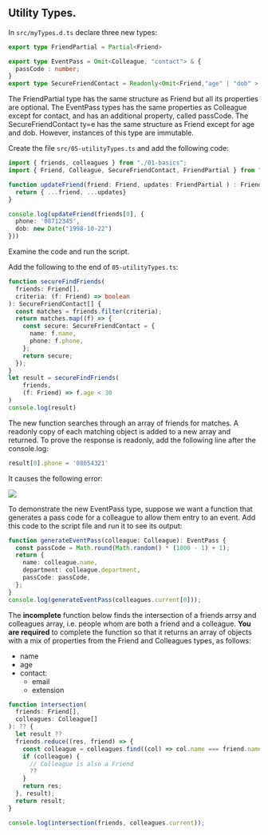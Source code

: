 ## Utility Types.

In `src/myTypes.d.ts` declare three new types:
~~~ts
export type FriendPartial = Partial<Friend>

export type EventPass = Omit<Colleague, "contact"> & {
  passCode : number;
}
export type SecureFriendContact = Readonly<Omit<Friend,"age" | "dob" > >
~~~
The FriendPartial type has the same structure as Friend but all its properties are optional. The EventPass types has the same properties as Colleague except for contact, and has an additional property, called passCode. The SecureFriendContact ty=e has the same structure as Friend except for age and dob. However, instances of this type are immutable.

Create the file `src/05-utilityTypes.ts` and add the following code:
~~~ts
import { friends, colleagues } from "./01-basics";
import { Friend, Colleague, SecureFriendContact, FriendPartial } from "./myTypes";

function updateFriend(friend: Friend, updates: FriendPartial ) : Friend {
  return { ...friend, ...updates}
}

console.log(updateFriend(friends[0], {
  phone: '08712345',
  dob: new Date("1998-10-22")
}))
~~~
Examine the code and run the script.

Add the following to the end of `05-utilityTypes.ts`:
~~~ts
function secureFindFriends(
  friends: Friend[],
  criteria: (f: Friend) => boolean
): SecureFriendContact[] {
  const matches = friends.filter(criteria);
  return matches.map((f) => {
    const secure: SecureFriendContact = {
      name: f.name,
      phone: f.phone,
    };
    return secure;
  });
}
let result = secureFindFriends(
    friends,
    (f: Friend) => f.age < 30
)
console.log(result)
~~~
The new function searches through an array of friends for matches. A readonly copy of each matching object is added to a new array and returned. To prove the response is readonly, add the following line after the console.log:
~~~ts
result[0].phone = '08654321'
~~~
It causes the following error:

![][error] 

To demonstrate the new EventPass type, suppose we want a function that generates a pass code for a colleague to allow them entry to an event. Add this code to the script file and run it to see its output:
~~~ts
function generateEventPass(colleague: Colleague): EventPass {
  const passCode = Math.round(Math.random() * (1000 - 1) + 1);
  return {
    name: colleague.name,
    department: colleague.department,
    passCode: passCode,
  };
}
console.log(generateEventPass(colleagues.current[0]));
~~~

The __incomplete__ function below finds the intersection of a friends arrsy and colleagues array, i.e. people whom are both a friend and a colleague. __You are required__ to complete the function so that it returns an array of objects with a mix of properties from the Friend and Colleagues types, as follows:

+ name
+ age
+ contact:
   + email
   + extension

~~~ts
function intersection(
  friends: Friend[],
  colleagues: Colleague[]
): ?? {
  let result ??
  friends.reduce((res, friend) => {
    const colleague = colleagues.find((col) => col.name === friend.name);
    if (colleague) {
      // Colleague is also a Friend
      ??
    }
    return res;
  }, result);
  return result;
}

console.log(intersection(friends, colleagues.current));
~~~

[error]: ./img/error.png
